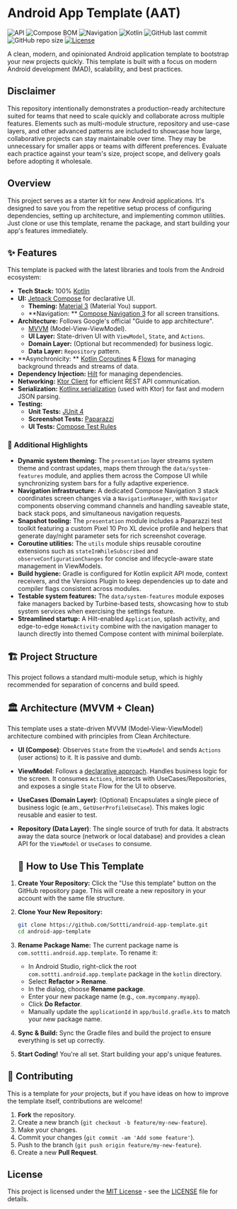 # Android App Template (AAT)

![API](https://img.shields.io/badge/dynamic/toml?url=https://raw.githubusercontent.com/Sottti/AndroidAppTemplate/refs/heads/main/gradle/libs.versions.toml&query=$.versions.minSdk&label=API&color=brightgreen&suffix=%2B&logo=android&logoColor=white)
![Compose BOM](https://img.shields.io/badge/dynamic/toml?url=https://raw.githubusercontent.com/Sottti/AndroidAppTemplate/refs/heads/main/gradle/libs.versions.toml&query=$.versions.compose-bom&label=Compose%20BOM&color=007ACC&logo=jetpackcompose&logoColor=white)
![Navigation](https://img.shields.io/badge/dynamic/toml?url=https://raw.githubusercontent.com/Sottti/AndroidAppTemplate/refs/heads/main/gradle/libs.versions.toml&query=$.versions.compose-navigation&label=Navigation&color=4CAF50&logo=android&logoColor=white)
![Kotlin](https://img.shields.io/badge/dynamic/toml?url=https://raw.githubusercontent.com/Sottti/AndroidAppTemplate/refs/heads/main/gradle/libs.versions.toml&query=$.versions.kotlin&label=Kotlin&color=7F52FF&logo=kotlin&logoColor=white)
![GitHub last commit](https://img.shields.io/github/last-commit/Sottti/AndroidAppTemplate?logo=github&logoColor=white)
![GitHub repo size](https://img.shields.io/github/repo-size/Sottti/AndroidAppTemplate)
[![License](https://img.shields.io/badge/License-MIT-blue?style=flat&logo=opensourceinitiative&logoColor=white)](https://opensource.org/licenses/MIT)

A clean, modern, and opinionated Android application template to bootstrap your new projects
quickly. This template is built with a focus on modern Android development (MAD), scalability, and
best practices.

## Disclaimer

This repository intentionally demonstrates a production-ready architecture suited for teams that
need to scale quickly and collaborate across multiple features. Elements such as multi-module
structure, repository and use-case layers, and other advanced patterns are included to showcase how
large, collaborative projects can stay maintainable over time. They may be unnecessary for smaller
apps or teams with different preferences. Evaluate each practice against your team's size, project
scope, and delivery goals before adopting it wholesale.

## Overview

This project serves as a starter kit for new Android applications. It's designed to save you from
the repetitive setup process of configuring dependencies, setting up architecture, and implementing
common utilities. Just clone or use this template, rename the package, and start building your app's
features immediately.

## ✨ Features

This template is packed with the latest libraries and tools from the Android ecosystem:

* **Tech Stack:** 100% [Kotlin](https://kotlinlang.org/)
* **UI:** [Jetpack Compose](https://developer.android.com/jetpack/compose) for declarative UI.
    * **Theming:** [Material 3](https://m3.material.io/) (Material You) support.
    * **Navigation:
      ** [Compose Navigation 3](https://developer.android.com/guide/navigation/navigation-3)
      for all screen transitions.
* **Architecture:** Follows Google's official "Guide to app architecture".
    * [MVVM](https://developer.android.com/jetpack/guide) (Model-View-ViewModel).
    * **UI Layer:** State-driven UI with `ViewModel`, `State`, and `Actions`.
    * **Domain Layer:** (Optional but recommended) for business logic.
    * **Data Layer:** `Repository` pattern.
* **Asynchronicity:
  ** [Kotlin Coroutines](https://kotlinlang.org/docs/coroutines-overview.html) & [Flows](https://developer.android.com/kotlin/flow)
  for managing background threads and streams of data.
* **Dependency Injection:** [Hilt](https://dagger.dev/hilt/) for managing dependencies.
* **Networking:** [Ktor Client](https://ktor.io/docs/client-overview.html) for efficient REST API
  communication.
* **Serialization:** [Kotlinx.serialization](https://github.com/Kotlin/kotlinx.serialization) (used
  with Ktor) for fast and modern JSON parsing.
* **Testing:**
    * **Unit Tests:** [JUnit 4](https://junit.org/junit4/)
    * **Screenshot Tests:** [Paparazzi](https://github.com/cashapp/paparazzi)
    * **UI Tests:** [Compose Test Rules](https://developer.android.com/jetpack/compose/testing)

### 🌟 Additional Highlights

* **Dynamic system theming:** The `presentation` layer streams system theme and contrast updates,
  maps them through the `data/system-features` module, and applies them across the Compose UI while
  synchronizing system bars for a fully adaptive experience.
* **Navigation infrastructure:** A dedicated Compose Navigation 3 stack coordinates screen changes
  via a `NavigationManager`, with `Navigator` components observing command channels and handling
  saveable state, back stack pops, and simultaneous navigation requests.
* **Snapshot tooling:** The `presentation` module includes a Paparazzi test toolkit featuring a
  custom Pixel 10 Pro XL device profile and helpers that generate day/night parameter sets for rich
  screenshot coverage.
* **Coroutine utilities:** The `utils` module ships reusable coroutine extensions such as
  `stateInWhileSubscribed` and `observeConfigurationChanges` for concise and lifecycle-aware state
  management in ViewModels.
* **Build hygiene:** Gradle is configured for Kotlin explicit API mode, context receivers, and the
  Versions Plugin to keep dependencies up to date and compiler flags consistent across modules.
* **Testable system features:** The `data/system-features` module exposes fake managers backed by
  Turbine-based tests, showcasing how to stub system services when exercising the settings feature.
* **Streamlined startup:** A Hilt-enabled `Application`, splash activity, and edge-to-edge
  `HomeActivity` combine with the navigation manager to launch directly into themed Compose content
  with minimal boilerplate.

## 🏗️ Project Structure

This project follows a standard multi-module setup, which is highly recommended for separation of
concerns and build speed.

## 🏛️ Architecture (MVVM + Clean)

This template uses a state-driven MVVM (Model-View-ViewModel) architecture combined with principles
from Clean Architecture.

* **UI (Compose)**: Observes `State` from the `ViewModel` and sends `Actions` (user actions) to it.
  It is passive and dumb.
* **ViewModel**: Follows
  a [declarative approach](https://proandroiddev.com/loading-initial-data-in-launchedeffect-vs-viewmodel-f1747c20ce62).
  Handles business logic for the screen. It consumes `Actions`, interacts with
  UseCases/Repositories, and exposes a single `State` Flow for the UI to observe.
* **UseCases (Domain Layer)**: (Optional) Encapsulates a single piece of business logic (e.am.,
  `GetUserProfileUseCase`). This makes logic reusable and easier to test.
* **Repository (Data Layer)**: The single source of truth for data. It abstracts away the data
  source (network or local database) and provides a clean API for the `ViewModel` or `UseCases` to
  consume.

  ## 🚀 How to Use This Template

1. **Create Your Repository:**
   Click the "Use this template" button on the GitHub repository page. This will create a new
   repository in your account with the same file structure.

2. **Clone Your New Repository:**
   ```bash
   git clone https://github.com/Sottti/android-app-template.git
   cd android-app-template
   ```

3. **Rename Package Name:**
   The current package name is `com.sottti.android.app.template`. To rename it:
    * In Android Studio, right-click the root `com.sottti.android.app.template` package in the
      `kotlin` directory.
    * Select **Refactor > Rename**.
    * In the dialog, choose **Rename package**.
    * Enter your new package name (e.g., `com.mycompany.myapp`).
    * Click **Do Refactor**.
    * Manually update the `applicationId` in `app/build.gradle.kts` to match your new package name.

4. **Sync & Build:**
   Sync the Gradle files and build the project to ensure everything is set up correctly.

5. **Start Coding!**
   You're all set. Start building your app's unique features.

## 🤝 Contributing

This is a template for *your* projects, but if you have ideas on how to improve the template itself,
contributions are welcome!

1. **Fork** the repository.
2. Create a new branch (`git checkout -b feature/my-new-feature`).
3. Make your changes.
4. Commit your changes (`git commit -am 'Add some feature'`).
5. Push to the branch (`git push origin feature/my-new-feature`).
6. Create a new **Pull Request**.

## License

This project is licensed under the [MIT License](https://opensource.org/licenses/MIT) - see
the [LICENSE](LICENSE) file for details.
